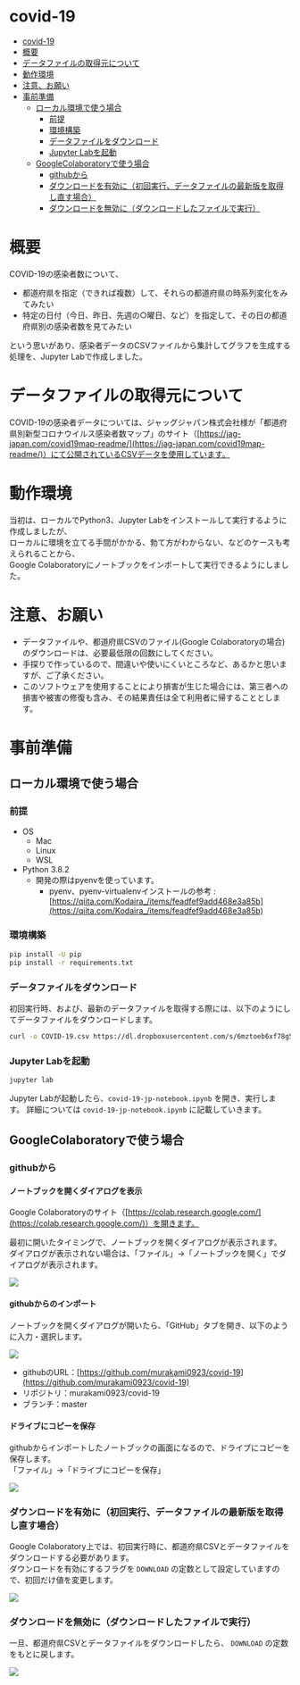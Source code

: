 # covid-19

<!-- TOC depthTo:3 -->

- [covid-19](#covid-19)
- [概要](#概要)
- [データファイルの取得元について](#データファイルの取得元について)
- [動作環境](#動作環境)
- [注意、お願い](#注意お願い)
- [事前準備](#事前準備)
    - [ローカル環境で使う場合](#ローカル環境で使う場合)
        - [前提](#前提)
        - [環境構築](#環境構築)
        - [データファイルをダウンロード](#データファイルをダウンロード)
        - [Jupyter Labを起動](#jupyter-labを起動)
    - [GoogleColaboratoryで使う場合](#googlecolaboratoryで使う場合)
        - [githubから](#githubから)
        - [ダウンロードを有効に（初回実行、データファイルの最新版を取得し直す場合）](#ダウンロードを有効に初回実行データファイルの最新版を取得し直す場合)
        - [ダウンロードを無効に（ダウンロードしたファイルで実行）](#ダウンロードを無効にダウンロードしたファイルで実行)

<!-- /TOC -->

# 概要

COVID-19の感染者数について、

- 都道府県を指定（できれば複数）して、それらの都道府県の時系列変化をみてみたい
- 特定の日付（今日、昨日、先週の○曜日、など）を指定して、その日の都道府県別の感染者数を見てみたい

という思いがあり、感染者データのCSVファイルから集計してグラフを生成する処理を、Jupyter Labで作成しました。

# データファイルの取得元について

COVID-19の感染者データについては、ジャッグジャパン株式会社様が「都道府県別新型コロナウイルス感染者数マップ」のサイト（[https://jag-japan.com/covid19map-readme/](https://jag-japan.com/covid19map-readme/)）にて公開されているCSVデータを使用しています。

# 動作環境

当初は、ローカルでPython3、Jupyter Labをインストールして実行するように作成しましたが、  
ローカルに環境を立てる手間がかかる、勃て方がわからない、などのケースも考えられることから、  
Google Colaboratoryにノートブックをインポートして実行できるようにしました。

# 注意、お願い

- データファイルや、都道府県CSVのファイル(Google Colaboratoryの場合)のダウンロードは、必要最低限の回数にしてください。
- 手探りで作っているので、間違いや使いにくいところなど、あるかと思いますが、ご了承ください。
- このソフトウェアを使用することにより損害が生じた場合には、第三者への損害や被害の修復も含み、その結果責任は全て利用者に帰することとします。

# 事前準備
## ローカル環境で使う場合
### 前提

- OS
  - Mac
  - Linux
  - WSL
- Python 3.8.2
    - 開発の際はpyenvを使っています。
      - pyenv、pyenv-virtualenvインストールの参考 : [https://qiita.com/Kodaira_/items/feadfef9add468e3a85b](https://qiita.com/Kodaira_/items/feadfef9add468e3a85b)

### 環境構築

```sh
pip install -U pip
pip install -r requirements.txt
```

### データファイルをダウンロード

初回実行時、および、最新のデータファイルを取得する際には、以下のようにしてデータファイルをダウンロードします。

```sh
curl -o COVID-19.csv https://dl.dropboxusercontent.com/s/6mztoeb6xf78g5w/COVID-19.csv
```

### Jupyter Labを起動

```sh
jupyter lab
```

Jupyter Labが起動したら、`covid-19-jp-notebook.ipynb` を開き、実行します。
詳細については `covid-19-jp-notebook.ipynb` に記載していきます。

## GoogleColaboratoryで使う場合
### githubから
#### ノートブックを開くダイアログを表示

Google Colaboratoryのサイト（[https://colab.research.google.com/](https://colab.research.google.com/)）を開きます。

最初に開いたタイミングで、ノートブックを開くダイアログが表示されます。  
ダイアログが表示されない場合は、「ファイル」→「ノートブックを開く」でダイアログが表示されます。

![](readme-static/img/colab-open.png)

#### githubからのインポート

ノートブックを開くダイアログが開いたら、「GitHub」タブを開き、以下のように入力・選択します。

![](readme-static/img/colab-github-import.png)

- githubのURL：[https://github.com/murakami0923/covid-19](https://github.com/murakami0923/covid-19)
- リポジトリ：murakami0923/covid-19
- ブランチ：master

#### ドライブにコピーを保存

githubからインポートしたノートブックの画面になるので、ドライブにコピーを保存します。  
「ファイル」→「ドライブにコピーを保存」

![](readme-static/img/colab-copy-to-drive.png)

### ダウンロードを有効に（初回実行、データファイルの最新版を取得し直す場合）

Google Colaboratory上では、初回実行時に、都道府県CSVとデータファイルをダウンロードする必要があります。  
ダウンロードを有効にするフラグを `DOWNLOAD` の定数として設定していますので、初回だけ値を変更します。

![](readme-static/img/colab-download-01-true.png)

### ダウンロードを無効に（ダウンロードしたファイルで実行）

一旦、都道府県CSVとデータファイルをダウンロードしたら、 `DOWNLOAD` の定数をもとに戻します。

![](readme-static/img/colab-download-02-false.png)

